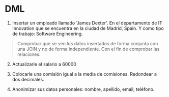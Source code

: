 
# DML

1. Insertar un empleado llamado 'James Dexter'. En el departamento de IT Innovation que se encuentra en la ciudad de Madrid, Spain.
Y como tipo de trabajo: Software Engineering. 

> Comprobar que se ven los datos insertados de forma conjunta con una JOIN
y no de forma independiente. Con el fin de comprobar las relaciones.


2. Actualizarle el salario a 60000

3. Colocarle una comisión igual a la media de comisiones.
Redondear a dos decimales.

4. Anonimizar sus datos personales: nombre, apellido, email, teléfono.

